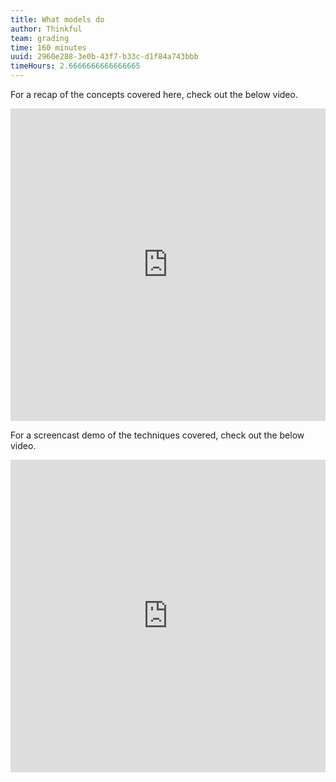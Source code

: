 ```yaml
---
title: What models do
author: Thinkful
team: grading
time: 160 minutes
uuid: 2960e288-3e0b-43f7-b33c-d1f84a743bbb
timeHours: 2.6666666666666665
---
```


<jupyter notebook-name="model_prep_models_in_data_science" course-code="DSBC"></jupyter>

For a recap of the concepts covered here, check out the below video.

<iframe id="kaltura_player_1604700569" src="https://cdnapisec.kaltura.com/p/2315191/sp/231519100/embedIframeJs/uiconf_id/45331192/partner_id/2315191?iframeembed=true&playerId=kaltura_player_1604700569&entry_id=1_fe25pfxl" width="100%" height="500" allowfullscreen webkitallowfullscreen mozAllowFullScreen allow="autoplay *; fullscreen *; encrypted-media *" frameborder="0"></iframe>

For a screencast demo of the techniques covered, check out the below video.

<iframe id="kaltura_player_1604709874" src="https://cdnapisec.kaltura.com/p/2315191/sp/231519100/embedIframeJs/uiconf_id/45331192/partner_id/2315191?iframeembed=true&playerId=kaltura_player_1604709874&entry_id=1_cp521l2s" width="100%" height="500" allowfullscreen webkitallowfullscreen mozAllowFullScreen allow="autoplay *; fullscreen *; encrypted-media *" frameborder="0"></iframe>